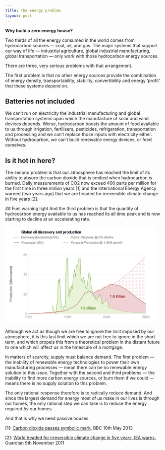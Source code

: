 ```yaml
---
Title: The energy problem
layout: post
---
```


**Why build a zero energy house?**

Two thirds of all the energy consumed in the world comes from hydrocarbon sources — coal, oil, and gas. The major systems that support our way of life  — industrial agriculture, global industrial manufacturing, global transportation — only work with those hydrocarbon energy sources.

There are three, very serious problems with that arrangement.

The first problem is that no other energy sources provide the combination of energy density, transportability, stability, convertibility and energy ‘profit’ that these systems depend on.

## Batteries not included
We can’t run on electricity the industrial manufacturing and global transportation systems upon which the manufacture of solar and wind devices depends. Worse, hydrocarbon boosts the amount of food available to us through irrigation, fertilisers, pesticides, refrigeration, transportation and processing and we can’t replace those inputs with electricity either. Without hydrocarbon, we can’t build renewable energy devices, or feed ourselves.

## Is it hot in here?
The second problem is that our atmosphere has reached the limit of its ability to absorb the carbon dioxide that is emitted when hydrocarbon is burned. Daily measurements of CO2 now exceed 400 parts per million for the first time in three million years [1] and the International Energy Agency warned (two years ago) that we are headed for irreversible climate change in five years [2].

## Fuel warning light
And the third problem is that the quantity of hydrocarbon energy available to us has reached its all time peak and is now starting to decline at an accelerating rate.

![We can't use what we haven't discovered, and discovery peaked in 1970](/images/global-discovery-and-production.png)

Although we act as though we are free to ignore the limit imposed by our atmosphere, it is this last limit which we are not free to ignore in the short term, and which propels this from a theoretical problem in the distant future to one which will affect us in the timescale of a mortgage.

In matters of scarcity, supply must balance demand. The first problem — the inability of renewable energy technologies to power their own manufacturing processes — mean there can be no renewable energy solution to this issue. Together with the second and third problems — the inability to find more carbon energy sources, or burn them if we could — means there is no supply solution to this problem.

The only rational response therefore is to radically reduce demand. And since the largest demand for energy most of us make in our lives is through our homes, the only rational step we can take is to reduce the energy required *by* our homes.

And that is why we need passive houses.

[1]: [Carbon dioxide passes symbolic mark](http://www.bbc.co.uk/news/science-environment-22486153), BBC 10th May 2013

[2]: [World headed for irreversible climate change in five years, IEA warns](http://www.guardian.co.uk/environment/2011/nov/09/fossil-fuel-infrastructure-climate-change), Guardian 9th November 2011
